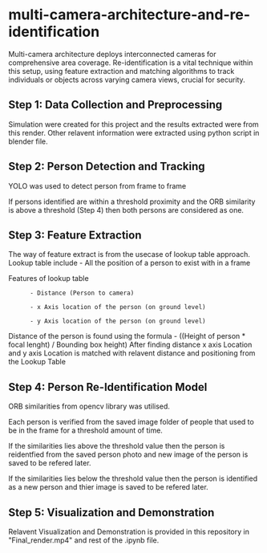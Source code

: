 # multi-camera-architecture-and-re-identification
Multi-camera architecture deploys interconnected cameras for comprehensive area coverage. Re-identification is a vital technique within this setup, using feature extraction and matching algorithms to track individuals or objects across varying camera views, crucial for security.



## Step 1: Data Collection and Preprocessing 

Simulation were created for this project and the results extracted were from this render. Other relavent information were extracted using python script in blender file.


## Step 2: Person Detection and Tracking

YOLO was used to detect person from frame to frame

If persons identified are within a threshold proximity and the ORB similarity is above a threshold (Step 4) then both persons are considered as one.


## Step 3: Feature Extraction

The way of feature extract is from the usecase of lookup table approach.
Lookup table include - All the position of a person to exist with in a frame

Features of lookup table

          - Distance (Person to camera)
          
          - x Axis location of the person (on ground level)
          
          - y Axis location of the person (on ground level)

Distance of the person is found using the formula - ((Height of person * focal lenght) / Bounding box height)
After finding distance x axis Location and y axis Location is matched with relavent distance and positioning from the Lookup Table


## Step 4: Person Re-Identification Model

ORB similarities from opencv library was utilised.

Each person is verified from the saved image folder of people that used to be in the frame for a threshold amount of time.

If the similarities lies above the threshold value then the person is reidentfied from the saved person photo and new image of the person is saved to be refered later.

If the similarities lies below the threshold value then the person is identified as a new person and thier image is saved to be refered later.

## Step 5: Visualization and Demonstration

Relavent Visualization and Demonstration is provided in this repository in "Final_render.mp4" and rest of the .ipynb file.
